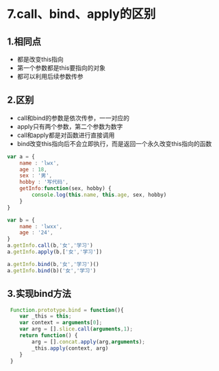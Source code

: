 # 7.call、bind、apply的区别
## 1.相同点
* 都是改变this指向
* 第一个参数都是this要指向的对象
* 都可以利用后续参数传参
## 2.区别
* call和bind的参数是依次传参，一一对应的
* apply只有两个参数，第二个参数为数字
* call和apply都是对函数进行直接调用
* bind改变this指向后不会立即执行，而是返回一个永久改变this指向的函数

```js
var a = {
    name : 'lwx',
    age : 18,
    sex : '男',
    hobby : '写代码',
    getInfo:function(sex, hobby) {
        console.log(this.name, this.age, sex, hobby)
    }
}

var b = {
    name : 'lwxx',
    age : '24',
}
a.getInfo.call(b,'女','学习')
a.getInfo.apply(b,['女','学习'])

a.getInfo.bind(b,'女','学习')()
a.getInfo.bind(b)('女','学习')
```

## 3.实现bind方法
```js
 Function.prototype.bind = function(){
    var _this = this;
    var context = arguments[0];
    var arg = [].slice.call(arguments,1);
    return function() {
        arg = [].concat.apply(arg,arguments);
        _this.apply(context, arg)
    }
 }
```